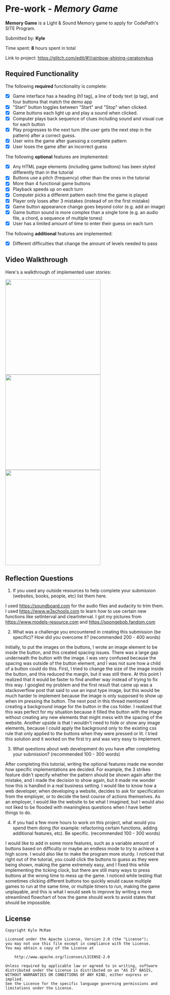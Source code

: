 # Pre-work - *Memory Game*

**Memory Game** is a Light & Sound Memory game to apply for CodePath's SITE Program. 

Submitted by: **Kyle**

Time spent: **8** hours spent in total

Link to project: https://glitch.com/edit/#!/rainbow-shining-ceratonykus

## Required Functionality

The following **required** functionality is complete:

* [x] Game interface has a heading (h1 tag), a line of body text (p tag), and four buttons that match the demo app
* [x] "Start" button toggles between "Start" and "Stop" when clicked. 
* [x] Game buttons each light up and play a sound when clicked. 
* [x] Computer plays back sequence of clues including sound and visual cue for each button
* [x] Play progresses to the next turn (the user gets the next step in the pattern) after a correct guess. 
* [x] User wins the game after guessing a complete pattern
* [x] User loses the game after an incorrect guess

The following **optional** features are implemented:

* [x] Any HTML page elements (including game buttons) has been styled differently than in the tutorial
* [x] Buttons use a pitch (frequency) other than the ones in the tutorial
* [x] More than 4 functional game buttons
* [x] Playback speeds up on each turn
* [x] Computer picks a different pattern each time the game is played
* [x] Player only loses after 3 mistakes (instead of on the first mistake)
* [x] Game button appearance change goes beyond color (e.g. add an image)
* [x] Game button sound is more complex than a single tone (e.g. an audio file, a chord, a sequence of multiple tones)
* [x] User has a limited amount of time to enter their guess on each turn

The following **additional** features are implemented:

- [x] Different difficulties that change the amount of levels needed to pass

## Video Walkthrough

Here's a walkthrough of implemented user stories:

<img src="http://g.recordit.co/tkudfAvJpS.gif" width = 300 px><br>
<img src="http://g.recordit.co/eCT56pL1bP.gif" width = 300 px><br>
<img src="http://g.recordit.co/SeohowDdMm.gif" width = 300 px><br>


## Reflection Questions
1. If you used any outside resources to help complete your submission (websites, books, people, etc) list them here.

I used https://soundboard.com for the audio files and audacity to trim them.
I used https://www.w3schools.com to learn how to use certain new functions like setInterval and clearInterval.
I got my pictures from https://www.models-resource.com and https://spongebob.fandom.com

2. What was a challenge you encountered in creating this submission (be specific)? How did you overcome it? (recommended 200 - 400 words)

Initially, to put the images on the buttons, I wrote an image element to be inside the button, and this created spacing issues. There was a large gap underneath the button with the image. I was very confused because the spacing was outside of the button element, and I was not sure how a child of a button could do this. First, I tried to change the size of the image inside the button, and this reduced the margin, but it was still there. At this point I realized that it would be faster to find another way instead of trying to fix this way. I googled my problem and the first result that came up was a stackoverflow post that said to use an input type image, but this would be much harder to implement because the image is only supposed to show up when im pressing the button. The next post in this thread mentioned creating a background image for the button in the css folder. I realized that this was perfect for my situation because it filled the button with the image without creating any new elements that might mess with the spacing of the website. Another upside is that I wouldn't need to hide or show any image elements, because I could apply the background only to the existing css rule that only applied to the buttons when they were pressed or lit. I tried this solution and it worked on the first try and was very easy to implement.

3. What questions about web development do you have after completing your submission? (recommended 100 - 300 words)

After completing this tutorial, writing the optional features made me wonder how specific implementations are decided. For example, the 3 strikes feature didn't specify whether the pattern should be shown again after the mistake, and I made the decision to show again, but it made me wonder how this is handled in a real business setting. I would like to know how a web developer, when developing a website, decides to ask for specification from the employer, or to decide the best course of actions themselves. As an employer, I would like the website to be what I imagined, but I would also not liked to be flooded with meaningless questions when I have better things to do. 

4. If you had a few more hours to work on this project, what would you spend them doing (for example: refactoring certain functions, adding additional features, etc). Be specific. (recommended 100 - 300 words) 

I would like to add in some more features, such as a variable amount of buttons based on difficulty or maybe an endless mode to try to achieve a high score. I would also like to make the program more sturdy. I noticed that right out of the tutorial, you could click the buttons to guess as they were being shown, making the game extremely easy, and I fixed this while implementing the ticking clock, but there are still many ways to press buttons at the wrong time to mess up the game. I noticed while testing that sometimes clicking different buttons too quickly would cause multiple games to run at the same time, or multiple timers to run, making the game unplayable, and this is what I would seek to improve by writing a more streamlined flowchart of how the game should work to avoid states that should be impossible.



## License

    Copyright Kyle McRae

    Licensed under the Apache License, Version 2.0 (the "License");
    you may not use this file except in compliance with the License.
    You may obtain a copy of the License at

        http://www.apache.org/licenses/LICENSE-2.0

    Unless required by applicable law or agreed to in writing, software
    distributed under the License is distributed on an "AS IS" BASIS,
    WITHOUT WARRANTIES OR CONDITIONS OF ANY KIND, either express or implied.
    See the License for the specific language governing permissions and
    limitations under the License.

